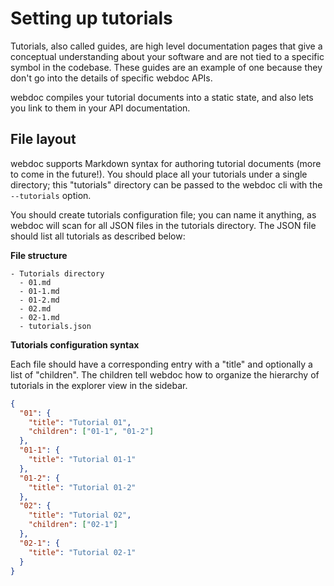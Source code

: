 # Setting up tutorials

Tutorials, also called guides, are high level documentation pages that give a conceptual understanding about your software and are not tied to a specific symbol in the codebase. These guides are an example of one because they don't go into the details of specific webdoc APIs.

webdoc compiles your tutorial documents into a static state, and also lets you link to them in your API documentation.

## File layout

webdoc supports Markdown syntax for authoring tutorial documents (more to come in the future!). You should place all your tutorials under a single directory; this "tutorials" directory can be passed to the webdoc cli with the `--tutorials` option.

You should create tutorials configuration file; you can name it anything, as webdoc will scan for all JSON files in the tutorials directory. The JSON file should list all tutorials as described below:

**File structure**
```
- Tutorials directory
  - 01.md
  - 01-1.md
  - 01-2.md
  - 02.md
  - 02-1.md
  - tutorials.json
```

**Tutorials configuration syntax**

Each file should have a corresponding entry with a "title" and optionally a list of "children". The children tell webdoc how to organize the hierarchy of tutorials in the explorer view in the sidebar.

```json
{
  "01": {
    "title": "Tutorial 01",
    "children": ["01-1", "01-2"]
  },
  "01-1": {
    "title": "Tutorial 01-1"
  },
  "01-2": {
    "title": "Tutorial 01-2"
  },
  "02": {
    "title": "Tutorial 02",
    "children": ["02-1"]
  },
  "02-1": {
    "title": "Tutorial 02-1"
  }
}
```
